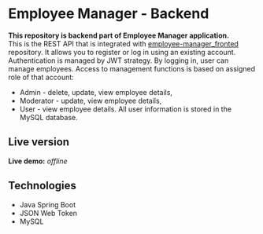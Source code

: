# Employee Manager - Backend

**This repository is backend part of Employee Manager application.**\
This is the REST API that is integrated with [employee-manager_fronted](https://github.com/saszotek/employee-manager_frontend) repository. It allows you to register or log in using an existing account. Authentication is managed by JWT strategy. By logging in, user can manage employees. Access to management functions is based on assigned role of that account:
- Admin - delete, update, view employee details,
- Moderator - update, view employee details,
- User - view employee details.
All user information is stored in the MySQL database.

## Live version

**Live demo:** *offline*

## Technologies

- Java Spring Boot
- JSON Web Token
- MySQL
